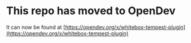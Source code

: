 # This repo has moved to OpenDev

It can now be found at [https://opendev.org/x/whitebox-tempest-plugin](https://opendev.org/x/whitebox-tempest-plugin)

